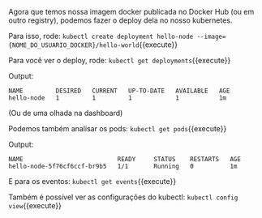 Agora que temos nossa imagem docker publicada no Docker Hub (ou em outro registry), podemos fazer o deploy dela no nosso kubernetes.

Para isso, rode:
`kubectl create deployment hello-node --image={NOME_DO_USUARIO_DOCKER}/hello-world`{{execute}}

Para você ver o deploy, rode:
`kubectl get deployments`{{execute}}

Output:
```
NAME         DESIRED   CURRENT   UP-TO-DATE   AVAILABLE   AGE
hello-node   1         1         1            1           1m
```
(Ou de uma olhada na dashboard)


Podemos também analisar os pods:
`kubectl get pods`{{execute}}

Output:
```
NAME                          READY     STATUS    RESTARTS   AGE
hello-node-5f76cf6ccf-br9b5   1/1       Running   0          1m
```


E para os eventos:
`kubectl get events`{{execute}}

Também é possível ver as configurações do kubectl:
`kubectl config view`{{execute}}
